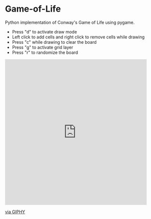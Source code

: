 # Game-of-Life
Python implementation of Conway's Game of Life using pygame.

- Press "d" to activate draw mode
- Left click to add cells and right click to remove cells while drawing
- Press "c" while drawing to clear the board
- Press "g" to activate grid layer
- Press "r" to randomize the board

<iframe src="https://giphy.com/embed/jVEp3EJTqCysrsuJWB" width="468" height="480" frameBorder="0" class="giphy-embed" allowFullScreen></iframe><p><a href="https://giphy.com/gifs/jVEp3EJTqCysrsuJWB">via GIPHY</a></p>
